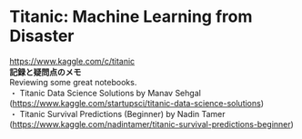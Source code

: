 # Titanic: Machine Learning from Disaster
https://www.kaggle.com/c/titanic \
**記録と疑問点のメモ** \
Reviewing some great notebooks. \
・ Titanic Data Science Solutions by Manav Sehgal (https://www.kaggle.com/startupsci/titanic-data-science-solutions) \
・ Titanic Survival Predictions (Beginner) by Nadin Tamer (https://www.kaggle.com/nadintamer/titanic-survival-predictions-beginner)
